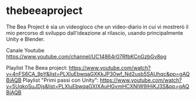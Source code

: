 # thebeeaproject
The Bea Project è sia un videogioco che un video-diario in cui vi mostrerò il mio percorso di sviluppo dall'ideazione al rilascio, usando principalmente Unity e Blender.

Canale Youtube
https://www.youtube.com/channel/UC14864r07RfbKCnGzbGv8pg

Playlist The Beea project: https://www.youtube.com/watch?v=4nFS6CA_9pY&list=PLXluEbwqaGXKkJP30wf_Nd2usb5SAUhqc&pp=gAQBiAQB
Playlist "Primi passi con Unity": https://www.youtube.com/watch?v=5UqkoSuJDjs&list=PLXluEbwqaGXIXAuHGvmHCXNIW9lHjKJ3S&pp=gAQBiAQB


